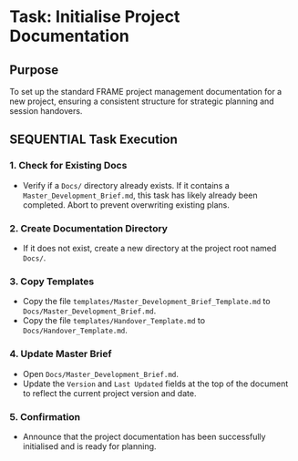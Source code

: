 # Task: Initialise Project Documentation
## Purpose
To set up the standard FRAME project management documentation for a new project, ensuring a consistent structure for strategic planning and session handovers.
## SEQUENTIAL Task Execution
### 1. Check for Existing Docs
- Verify if a `Docs/` directory already exists. If it contains a `Master_Development_Brief.md`, this task has likely already been completed. Abort to prevent overwriting existing plans.
### 2. Create Documentation Directory
- If it does not exist, create a new directory at the project root named `Docs/`.
### 3. Copy Templates
- Copy the file `templates/Master_Development_Brief_Template.md` to `Docs/Master_Development_Brief.md`.
- Copy the file `templates/Handover_Template.md` to `Docs/Handover_Template.md`.
### 4. Update Master Brief
- Open `Docs/Master_Development_Brief.md`.
- Update the `Version` and `Last Updated` fields at the top of the document to reflect the current project version and date.
### 5. Confirmation
- Announce that the project documentation has been successfully initialised and is ready for planning.
